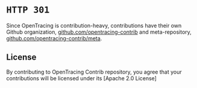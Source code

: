 # `HTTP 301`

Since OpenTracing is contribution-heavy, contributions have their own Github organization, [github.com/opentracing-contrib](https://github.com/opentracing-contrib) and meta-repository, [github.com/opentracing-contrib/meta](https://github.com/opentracing-contrib/meta).

## License

By contributing to OpenTracing Contrib repository, you agree that your contributions will be licensed under its [Apache 2.0 License]


